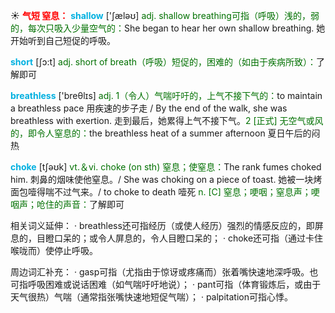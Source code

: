 ☀ <font color="red">**气短 窒息：**</font>
<font color="sky blue">**shallow**</font> ['ʃæləʊ] 
<font color="rgb(227, 108, 9)">adj. shallow breathing可指（呼吸）浅的，弱的，每次只吸入少量空气的：</font>She began to hear her own shallow breathing. 她开始听到自己短促的呼吸。

<font color="sky blue">**short**</font> [ʃɔ:t] 
<font color="rgb(227, 108, 9)">adj. short of breath（呼吸）短促的，困难的（如由于疾病所致）：</font>了解即可

<font color="sky blue">**breathless**</font> ['breθlɪs] 
<font color="rgb(227, 108, 9)">adj. 1（令人）气喘吁吁的，上气不接下气的：</font>to maintain a breathless pace 用疾速的步子走 / By the end of the walk, she was breathless with exertion. 走到最后，她累得上气不接下气。<font color="rgb(227, 108, 9)">2 [正式] 无空气或风的，即令人窒息的：</font>the breathless heat of a summer afternoon 夏日午后的闷热

<font color="sky blue">**choke**</font> [tʃəʊk] 
<font color="rgb(227, 108, 9)">vt.＆vi. choke (on sth) 窒息；使窒息：</font>The rank fumes choked him. 刺鼻的烟味使他窒息。/ She was choking on a piece of toast. 她被一块烤面包噎得喘不过气来。/ to choke to death 噎死 <font color="rgb(227, 108, 9)">n. [C] 窒息；哽咽；窒息声；哽咽声；呛住的声音：</font>了解即可

相关词义延伸：
· breathless还可指经历（或使人经历）强烈的情感反应的，即屏息的，目瞪口呆的；或令人屏息的，令人目瞪口呆的；
· choke还可指（通过卡住喉咙而）使停止呼吸。
           
周边词汇补充：
· gasp可指（尤指由于惊讶或疼痛而）张着嘴快速地深呼吸。也可指呼吸困难或说话困难（如气喘吁吁地说）；
· pant可指（体育锻炼后，或由于天气很热）气喘（通常指张嘴快速地短促气喘）；
· palpitation可指心悸。

